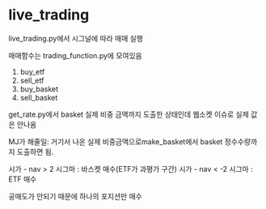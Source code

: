# live_trading
live_trading.py에서 시그널에 따라 매매 실행

매매함수는 trading_function.py에 모여있음
 1) buy_etf
 2) sell_etf
 3) buy_basket
 4) sell_basket

get_rate.py에서 basket 실제 비중 금액까지 도출한 상태인데 웹소켓 이슈로 실제 값은 안나옴

MJ가 해줄일: 거기서 나온 실제 비중금액으로make_basket에서 basket 정수수량까지 도출하면 됨.

시가 - nav > 2 시그마 : 바스켓 매수(ETF가 과평가 구간)
시가 - nav < -2 시그마 : ETF 매수

공매도가 안되기 때문에 하나의 포지션만 매수